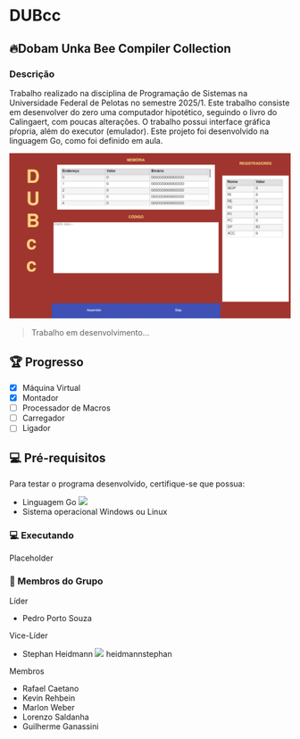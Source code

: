 # DUBcc

## 🔥Dobam Unka Bee Compiler Collection

### Descrição

Trabalho realizado na disciplina de Programação de Sistemas na Universidade Federal de Pelotas no semestre 2025/1. Este trabalho consiste em desenvolver do zero uma computador hipotético, seguindo o livro do Calingaert, com poucas alterações. O trabalho possui interface gráfica pŕopria, além do executor (emulador). Este projeto foi desenvolvido na linguagem Go, como foi definido em aula.

<img src="dubcc.png" alt="Placeholder">

> Trabalho em desenvolvimento...

## 🏆️ Progresso
- [x] Máquina Virtual
- [x] Montador
- [ ] Processador de Macros
- [ ] Carregador
- [ ] Ligador

## 💻 Pré-requisitos

Para testar o programa desenvolvido, certifique-se que possua:

- Linguagem Go <img src="https://img.shields.io/badge/Go-00ADD8?style=for-the-badge&logo=go&logoColor=white" />
- Sistema operacional Windows ou Linux

### 💻 Executando
Placeholder

### 🤝 Membros do Grupo
Líder
- Pedro Porto Souza

Vice-Líder
- Stephan Heidmann <img src="https://img.shields.io/badge/Instagram-E4405F?style=for-the-badge&logo=instagram&logoColor=white" /> heidmannstephan

Membros
- Rafael Caetano
- Kevin Rehbein
- Marlon Weber
- Lorenzo Saldanha
- Guilherme Ganassini
